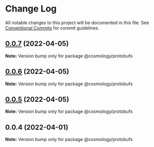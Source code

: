 # Change Log

All notable changes to this project will be documented in this file.
See [Conventional Commits](https://conventionalcommits.org) for commit guidelines.

## [0.0.7](https://github.com/cosmology-finance/cosmology/compare/@cosmology/protobufs@0.0.6...@cosmology/protobufs@0.0.7) (2022-04-05)

**Note:** Version bump only for package @cosmology/protobufs





## [0.0.6](https://github.com/cosmology-finance/cosmology/compare/@cosmology/protobufs@0.0.5...@cosmology/protobufs@0.0.6) (2022-04-05)

**Note:** Version bump only for package @cosmology/protobufs





## [0.0.5](https://github.com/cosmology-finance/cosmology/tree/master/packages/protobufs/compare/@cosmology/protobufs@0.0.4...@cosmology/protobufs@0.0.5) (2022-04-05)

**Note:** Version bump only for package @cosmology/protobufs





## 0.0.4 (2022-04-01)

**Note:** Version bump only for package @cosmology/protobufs
